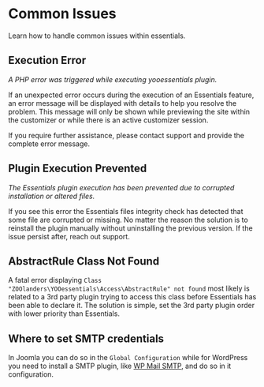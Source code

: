 # Common Issues

Learn how to handle common issues within essentials.

## Execution Error

_A PHP error was triggered while executing yooessentials plugin._

If an unexpected error occurs during the execution of an Essentials feature, an error message will be displayed with details to help you resolve the problem. This message will only be shown while previewing the site within the customizer or while there is an active customizer session.

If you require further assistance, please contact support and provide the complete error message.

## Plugin Execution Prevented

_The Essentials plugin execution has been prevented due to corrupted installation or altered files._

If you see this error the Essentials files integrity check has detected that some file are corrupted or missing. No matter the reason the solution is to reinstall the plugin manually without uninstalling the previous version. If the issue persist after, reach out support.

## AbstractRule Class Not Found

A fatal error displaying `Class "ZOOlanders\YOOessentials\Access\AbstractRule" not found` most likely is related to a 3rd party plugin trying to access this class before Essentials has been able to declare it. The solution is simple, set the 3rd party plugin order with lower priority than Essentials.

## Where to set SMTP credentials

In Joomla you can do so in the `Global Configuration` while for WordPress you need to install a SMTP plugin, like [WP Mail SMTP](https://wpmailsmtp.com), and do so in it configuration.
